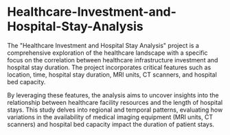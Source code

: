 # Healthcare-Investment-and-Hospital-Stay-Analysis



The "Healthcare Investment and Hospital Stay Analysis" project is a comprehensive exploration of the healthcare landscape with a specific focus on the correlation between healthcare infrastructure investment and hospital stay duration. The project incorporates critical features such as location, time, hospital stay duration, MRI units, CT scanners, and hospital bed capacity.

By leveraging these features, the analysis aims to uncover insights into the relationship between healthcare facility resources and the length of hospital stays. This study delves into regional and temporal patterns, evaluating how variations in the availability of medical imaging equipment (MRI units, CT scanners) and hospital bed capacity impact the duration of patient stays.

